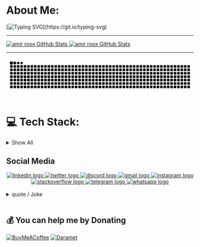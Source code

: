 # About Me:
[![Typing SVG](https://readme-typing-svg.demolab.com?font=Lalezar&duration=3000&pause=500&color=F77171&background=000000&center=true&vCenter=true&multiline=true&repeat=false&width=1000&height=200&lines=.%D9%85%D9%88%D9%81%D9%82+%D8%A8%D8%A7%D8%B4%DB%8C%D8%AF;%F0%9F%91%AF+Passionate+coder+seeking+creative+collaborations.;%F0%9F%8C%B1+I%E2%80%99m+currently+learning+Rust.;%F0%9F%92%AC+Ask+me+about+Web+And+Security.;%F0%9F%94%AD+I%E2%80%99m+currently+working+on+my+StartUp!;Code%2C+create%2C+and+make+a+difference!;Open+source+enthusiast%2C+sharing+knowledge.)](https://git.io/typing-svg)


<hr/>
<a href="https://github.com/amirroox">
  <img width="49%" height="180px" src="https://github-readme-stats-me-amirroox.vercel.app/api?username=amirroox&number_format=long&show=prs_merged_percentage&show_icons=true&line_height=30&rank_icon=github&title_color=de2121&text_color=e0cece&icon_color=c70808&bg_color=22272e" alt="amir roox GitHub Stats" />
</a>
<a href="https://github.com/amirroox">
  <img width="49%" height="180px" src="https://github-readme-stats-me-amirroox.vercel.app/api/top-langs/?username=amirroox&exclude_repo=Bootstrap-Offline&hide=css,html&layout=compact&show_icons=true&title_color=de2121&text_color=e0cece&icon_color=6aa6f8&bg_color=22272e" alt="amir roox GitHub Stats" />
</a>
<hr/>

<picture>
  <source media="(prefers-color-scheme: dark)" srcset="https://raw.githubusercontent.com/amirroox/amirroox/output/github-contribution-grid-snake-dark.svg">
  <source media="(prefers-color-scheme: light)" srcset="https://raw.githubusercontent.com/amirroox/amirroox/output/github-contribution-grid-snake.svg">
  <img alt="github contribution grid snake animation" src="https://raw.githubusercontent.com/amirroox/amirroox/output/github-contribution-grid-snake.svg">
</picture>

<br>

# 💻 Tech Stack:

<details>
  <summary>Show All</summary>
  
  ## 💻 Languages / Markdown

  <div align="center">
    
  | 💻 | <img src="https://cdn.jsdelivr.net/gh/devicons/devicon/icons/csharp/csharp-original.svg" height="40" alt="csharp logo"  /> | <img src="https://cdn.jsdelivr.net/gh/devicons/devicon/icons/cplusplus/cplusplus-original.svg" height="40" alt="cplusplus logo"  /> | <img src="https://cdn.jsdelivr.net/gh/devicons/devicon/icons/c/c-original.svg" height="40" alt="c logo"  /> | <img src="https://cdn.jsdelivr.net/gh/devicons/devicon/icons/rust/rust-original.svg" height="40" alt="rust logo"  /> | <img src="https://cdn.jsdelivr.net/gh/devicons/devicon/icons/r/r-original.svg" height="40" alt="r logo"  /> | <img src="https://cdn.jsdelivr.net/gh/devicons/devicon/icons/css3/css3-original.svg" height="40" alt="css3 logo"  /> | <img src="https://cdn.jsdelivr.net/gh/devicons/devicon/icons/html5/html5-original.svg" height="40" alt="html5 logo"  /> | <img src="https://cdn.jsdelivr.net/gh/devicons/devicon/icons/go/go-original.svg" height="40" alt="go logo"  /> | <img src="https://cdn.jsdelivr.net/gh/devicons/devicon/icons/java/java-original.svg" height="40" alt="java logo"  /> | <img src="https://cdn.jsdelivr.net/gh/devicons/devicon/icons/javascript/javascript-original.svg" height="40" alt="javascript logo"  /> |
  | :---: | :---: | :---: | :---: | :---: | :---: | :---: | :---: | :---: | :---: | :---: |
  | Language | C# | C++ | C | Rust | R | CSS | HTML | Go Lang | Java | JavaScript |
  | Skill (%) | 80% | 70% | 60% | 40% | 20% | 99% | 99% | 50% | 90% | 90% |
  
  | 💻 | <img src="https://cdn.jsdelivr.net/gh/devicons/devicon/icons/kotlin/kotlin-original.svg" height="40" alt="kotlin logo"  /> | <img src="https://cdn.jsdelivr.net/gh/devicons/devicon/icons/php/php-original.svg" height="40" alt="php logo"  /> | <img src="https://cdn.jsdelivr.net/gh/devicons/devicon/icons/perl/perl-original.svg" height="40" alt="perl logo"  /> | <img src="https://cdn.jsdelivr.net/gh/devicons/devicon/icons/python/python-original.svg" height="40" alt="python logo"  /> | <img src="https://cdn.jsdelivr.net/gh/devicons/devicon/icons/ruby/ruby-original.svg" height="40" alt="ruby logo"  /> | <img src="https://cdn.jsdelivr.net/gh/devicons/devicon/icons/typescript/typescript-original.svg" height="40" alt="typescript logo"  /> |
  | :---: | :---: | :---: | :---: | :---: | :---: | :---: |
  | Language | Kotlin | PHP | Perl | Python | Ruby | TypeScript |
  | Skill (%) | 90% | 99% | 30% | 99% | 50% | 60% |
  
  </div>
  
  <!-- ![C](https://img.shields.io/badge/c-%2300599C.svg?style=for-the-badge&logo=c&logoColor=white&label=50%)
  ![C#](https://img.shields.io/badge/c%23-%23239120.svg?style=for-the-badge&logo=c-sharp&logoColor=white&label=50%) - 
  ![C++](https://img.shields.io/badge/c++-%2300599C.svg?style=for-the-badge&logo=c%2B%2B&logoColor=white&label=50%) - 
  ![CSS3](https://img.shields.io/badge/css3-%231572B6.svg?style=for-the-badge&logo=css3&logoColor=white&label=50%) - 
  ![Go](https://img.shields.io/badge/go-%2300ADD8.svg?style=for-the-badge&logo=go&logoColor=white&label=50%) - 
  ![HTML5](https://img.shields.io/badge/html5-%23E34F26.svg?style=for-the-badge&logo=html5&logoColor=white&label=50%) - 
  ![Java](https://img.shields.io/badge/java-%23ED8B00.svg?style=for-the-badge&logo=java&logoColor=white&label=50%) - 
  ![JavaScript](https://img.shields.io/badge/javascript-%23323330.svg?style=for-the-badge&logo=javascript&logoColor=%23F7DF1E&label=50%) - 
  ![Kotlin](https://img.shields.io/badge/kotlin-%230095D5.svg?style=for-the-badge&logo=kotlin&logoColor=white&label=50%) - 
  ![PHP](https://img.shields.io/badge/php-%23777BB4.svg?style=for-the-badge&logo=php&logoColor=white&label=50%) - 
  ![Perl](https://img.shields.io/badge/perl-%2339457E.svg?style=for-the-badge&logo=perl&logoColor=white&label=50%) - 
  ![Python](https://img.shields.io/badge/python-3670A0?style=for-the-badge&logo=python&logoColor=ffdd54&label=50%) - 
  ![R](https://img.shields.io/badge/r-%23276DC3.svg?style=for-the-badge&logo=r&logoColor=white&label=50%) - 
  ![Rust](https://img.shields.io/badge/rust-%23000000.svg?style=for-the-badge&logo=rust&logoColor=white&label=50%) - -->
  
  ## 🧱 Frameworks / Libraries
  
  <div align="center">
  
  | 🧱 | <img src="https://cdn.jsdelivr.net/gh/devicons/devicon/icons/nextjs/nextjs-original.svg" height="40" alt="nextjs logo"  /> | <img src="https://cdn.simpleicons.org/dotnet/512BD4" height="40" alt="dot-net logo"  /> | <img src="https://cdn.simpleicons.org/angular/DD0031" height="40" alt="angularjs logo"  /> | <img src="https://cdn.jsdelivr.net/gh/devicons/devicon/icons/django/django-plain.svg" height="40" alt="django logo"  /> | <img src="https://cdn.jsdelivr.net/gh/devicons/devicon/icons/bootstrap/bootstrap-original.svg" height="40" alt="bootstrap logo"  /> | <img src="https://cdn.jsdelivr.net/gh/devicons/devicon/icons/gulp/gulp-plain.svg" height="40" alt="gulp logo"  /> | <img src="https://cdn.jsdelivr.net/gh/devicons/devicon/icons/laravel/laravel-original.svg" height="40" alt="laravel logo"  /> | <img src="https://cdn.jsdelivr.net/gh/devicons/devicon/icons/cakephp/cakephp-original.svg" height="40" alt="cakephp logo"  /> | <img src="https://cdn.jsdelivr.net/gh/devicons/devicon/icons/symfony/symfony-original.svg" height="40" alt="symfony logo"  /> | <img src="https://cdn.jsdelivr.net/gh/devicons/devicon/icons/codeigniter/codeigniter-plain.svg" height="40" alt="codeigniter logo"  /> |
  | :---: | :---: | :---: | :---: | :---: | :---: | :---: | :---: | :---: | :---: | :---: |
  | Language | NextJs | .Net | AngularJs | Django | Bootstrap | Gulp | Laravel | CakePhp | Symfony | CodeIgniter |
  | Skill (%) | 60% | 80% | 80% | 95% | 99% | 60% | 99% | 95% | 99% | 99% |
  
  | 🧱 | <img src="https://cdn.jsdelivr.net/gh/devicons/devicon/icons/less/less-plain-wordmark.svg" height="40" alt="less logo"  /> | <img src="https://cdn.jsdelivr.net/gh/devicons/devicon/icons/nestjs/nestjs-original.svg" height="40" alt="nestjs logo"  /> | <img src="https://cdn.jsdelivr.net/gh/devicons/devicon/icons/react/react-original.svg" height="40" alt="react logo"  /> | <img src="https://cdn.jsdelivr.net/gh/devicons/devicon/icons/spring/spring-original.svg" height="40" alt="spring logo"  /> | <img src="https://cdn.jsdelivr.net/gh/devicons/devicon/icons/sass/sass-original.svg" height="40" alt="sass logo"  /> | <img src="https://cdn.jsdelivr.net/gh/devicons/devicon/icons/vuejs/vuejs-original.svg" height="40" alt="vuejs logo"  /> | <img src="https://cdn.jsdelivr.net/gh/devicons/devicon/icons/tailwindcss/tailwindcss-original-wordmark.svg" height="40" alt="tailwindcss logo"  /> | <img src="https://cdn.jsdelivr.net/gh/devicons/devicon/icons/jquery/jquery-original.svg" height="40" alt="jquery logo"  /> | <img src="https://skillicons.dev/icons?i=flask" height="40" alt="flask logo"  /> | <img src="https://cdn.jsdelivr.net/gh/devicons/devicon/icons/fastapi/fastapi-original.svg" height="40" alt="fastapi logo"  /> |
  | :---: | :---: | :---: | :---: | :---: | :---: | :---: | :---: | :---: | :---: | :---: |
  | Frameworks | Less | NestJs | React | Spring | Sass | VueJs | TailwindCSS | Jquery | Flask | Fastapi |
  | Skill (%) | 99% | 70% | 80% | 85% | 99% | 60% | 99% | 99% | 99% | 99% |
  
  </div>
  <!-- ![.Net](https://img.shields.io/badge/.NET-5C2D91?style=flat-square&logo=.net&logoColor=white&label=50%25)
  ![Next JS](https://img.shields.io/badge/Next-black?style=flat-square&logo=next.js&logoColor=white&label=50%25)
  ![NodeJS](https://img.shields.io/badge/node.js-6DA55F?style=flat-square&logo=node.js&logoColor=white&label=50%25)
  ![Angular](https://img.shields.io/badge/angular-%23DD0031.svg?style=flat-square&logo=angular&logoColor=white&label=50%25)
  ![Angular.js](https://img.shields.io/badge/angular.js-%23E23237.svg?style=flat-square&logo=angularjs&logoColor=white&label=50%25)
  ![Django](https://img.shields.io/badge/django-%23092E20.svg?style=flat-square&logo=django&logoColor=white&label=50%25)
  ![Bootstrap](https://img.shields.io/badge/bootstrap-%23563D7C.svg?style=flat-square&logo=bootstrap&logoColor=white&label=50%25)
  ![Express.js](https://img.shields.io/badge/express.js-%23404d59.svg?style=flat-square&logo=express&logoColor=%2361DAFB&label=50%25)
  ![Gulp](https://img.shields.io/badge/GULP-%23CF4647.svg?style=flat-square&logo=gulp&logoColor=white&label=50%25)
  ![Laravel](https://img.shields.io/badge/laravel-%23FF2D20.svg?style=flat-square&logo=laravel&logoColor=white&label=50%25)
  ![Less](https://img.shields.io/badge/less-2B4C80?style=flat-square&logo=less&logoColor=white&label=50%25)
  ![NestJS](https://img.shields.io/badge/nestjs-%23E0234E.svg?style=flat-square&logo=nestjs&logoColor=white&label=50%25)
  ![React Native](https://img.shields.io/badge/react_native-%2320232a.svg?style=flat-square&logo=react&logoColor=%2361DAFB&label=50%25)
  ![React Router](https://img.shields.io/badge/React_Router-CA4245?style=flat-square&logo=react-router&logoColor=white&label=50%25)
  ![NPM](https://img.shields.io/badge/NPM-%23000000.svg?style=flat-square&logo=npm&logoColor=white&label=50%25)
  ![React](https://img.shields.io/badge/react-%2320232a.svg?style=flat-square&logo=react&logoColor=%2361DAFB&label=50%25)
  ![Spring](https://img.shields.io/badge/spring-%236DB33F.svg?style=flat-square&logo=spring&logoColor=white&label=50%25)
  ![SASS](https://img.shields.io/badge/SASS-hotpink.svg?style=flat-square&logo=SASS&logoColor=white&label=50%25)
  ![Vue.js](https://img.shields.io/badge/vuejs-%2335495e.svg?style=flat-square&logo=vuedotjs&logoColor=%234FC08D&label=50%25) -->
  
  ## 🛠 DevOps / Cloud
  
  <div align="center">
  
  | 🛠 | <img src="https://cdn.jsdelivr.net/gh/devicons/devicon/icons/amazonwebservices/amazonwebservices-line-wordmark.svg" height="40" alt="amazonwebservices logo"  /> | <img src="https://cdn.jsdelivr.net/gh/devicons/devicon/icons/azure/azure-original.svg" height="40" alt="azure logo"  /> | <img src="https://cdn.jsdelivr.net/gh/devicons/devicon/icons/firebase/firebase-plain.svg" height="40" alt="firebase logo"  /> | <img src="https://cdn.jsdelivr.net/gh/devicons/devicon/icons/googlecloud/googlecloud-original.svg" height="40" alt="googlecloud logo"  /> | <img src="https://cdn.jsdelivr.net/gh/devicons/devicon/icons/oracle/oracle-original.svg" height="40" alt="oracle logo"  /> |
  | :---: | :---: | :---: | :---: | :---: | :---: |
  | Cloud | Amazon Web Services | Azure | Firebase | GoogleCloud | Oracle |
  | Skill (%) | 60% | 95% | 90% | 90% | 50% |
  
  </div>
  <!-- ![AWS](https://img.shields.io/badge/AWS-%23FF9900.svg?style=flat-square&logo=amazon-aws&logoColor=white&label=50%25)
  ![Azure](https://img.shields.io/badge/azure-%230072C6.svg?style=flat-square&logo=azure-devops&logoColor=white&label=50%25)
  ![Firebase](https://img.shields.io/badge/firebase-%23039BE5.svg?style=flat-square&logo=firebase&label=50%25)
  ![Google Cloud](https://img.shields.io/badge/Google%20Cloud-%234285F4.svg?style=flat-square&logo=google-cloud&logoColor=white&label=50%25)
  ![Oracle](https://img.shields.io/badge/Oracle-F80000?style=flat-square&logo=oracle&logoColor=white&label=50%25)
  ![AquaSec](https://img.shields.io/badge/aqua-%231904DA.svg?style=flat-square&logo=aqua&logoColor=#0018A8&label=50%25) -->
  
  ## 🗃️ Databases
  
  <div align="center">
  
  | 🗃️ | <img src="https://cdn.jsdelivr.net/gh/devicons/devicon/icons/mysql/mysql-original.svg" height="40" alt="mysql logo"  /> | <img src="https://cdn.jsdelivr.net/gh/devicons/devicon/icons/redis/redis-original.svg" height="40" alt="redis logo"  /> | <img src="https://cdn.jsdelivr.net/gh/devicons/devicon/icons/postgresql/postgresql-original.svg" height="40" alt="postgresql logo"  /> | <img src="https://cdn.jsdelivr.net/gh/devicons/devicon/icons/mongodb/mongodb-original.svg" height="40" alt="mongodb logo"  /> | <img src="https://cdn.jsdelivr.net/gh/devicons/devicon/icons/microsoftsqlserver/microsoftsqlserver-plain.svg" height="40" alt="microsoftsqlserver logo"  /> | <img src="https://cdn.jsdelivr.net/gh/devicons/devicon/icons/sqlite/sqlite-original.svg" height="40" alt="sqlite logo"  /> |
  | :---: | :---: | :---: | :---: | :---: | :---: | :---: |
  | DB | MySQL | Redis | PostgreSQL | MongoDB | Microsoft SQL Server | Sqlite |
  | Skill (%) | 95% | 85% | 95% | 95% | 95% | 95% |
  
  </div>
  <!-- ![MariaDB](https://img.shields.io/badge/MariaDB-003545?style=flat-square&logo=mariadb&logoColor=white&label=50%25)
  ![Redis](https://img.shields.io/badge/redis-%23DD0031.svg?style=flat-square&logo=redis&logoColor=white&label=50%25)
  ![SQLite](https://img.shields.io/badge/sqlite-%2307405e.svg?style=flat-square&logo=sqlite&logoColor=white&label=50%25)
  ![MySQL](https://img.shields.io/badge/mysql-%2300f.svg?style=flat-square&logo=mysql&logoColor=white&label=50%25)
  ![Postgres](https://img.shields.io/badge/postgres-%23316192.svg?style=flat-square&logo=postgresql&logoColor=white&label=50%25) -->
  
  ## 🧑‍💻 Operating Systems & Servers
  
  <div align="center">
  
  | 🧑‍💻 | <img src="https://cdn.jsdelivr.net/gh/devicons/devicon/icons/apache/apache-original.svg" height="40" alt="apache logo"  /> | <img src="https://cdn.jsdelivr.net/gh/devicons/devicon/icons/nginx/nginx-original.svg" height="40" alt="nginx logo"  /> | <img src="https://cdn.jsdelivr.net/gh/devicons/devicon/icons/windows8/windows8-original.svg" height="40" alt="windows8 logo"  /> | <img src="https://cdn.jsdelivr.net/gh/devicons/devicon/icons/linux/linux-original.svg" height="40" alt="linux logo"  /> | <img src="https://cdn.simpleicons.org/freebsd/AB2B28" height="40" alt="freebsd logo"  /> | <img src="https://cdn.jsdelivr.net/gh/devicons/devicon/icons/android/android-original.svg" height="40" alt="android logo"  /> |
  | :---: | :---: | :---: | :---: | :---: | :---: | :---: |
  | OS/Server | Apache | Nginx | Windows | Linux | FreeBSD | Android |
  | Skill (%) | 95% | 75% | 99% | 70% | 30% | 99% |
  
  </div>
  <!-- ![LINUX](https://img.shields.io/badge/Linux-FCC624?style=flat-square&logo=linux&logoColor=black&label=50%25)
  ![Apache](https://img.shields.io/badge/apache-%23D42029.svg?style=flat-square&logo=apache&logoColor=white&label=50%25)
  ![Nginx](https://img.shields.io/badge/nginx-%23009639.svg?style=flat-square&logo=nginx&logoColor=white&label=50%25)
  ![ANDROID](https://img.shields.io/badge/android-%2320232a.svg?style=flat-square&logo=android&logoColor=%a4c639&label=50%25) -->
  
  ## 🧰 Tools & Platforms $ CMS
  
  <div align="center">
  
  | 🧰 | <img src="https://cdn.jsdelivr.net/gh/devicons/devicon/icons/npm/npm-original-wordmark.svg" height="40" alt="npm logo"  /> | <img src="https://cdn.jsdelivr.net/gh/devicons/devicon/icons/nodejs/nodejs-original.svg" height="40" alt="nodejs logo"  /> | <img src="https://cdn.jsdelivr.net/gh/devicons/devicon/icons/unity/unity-original.svg" height="40" alt="unity logo"  /> | <img src="https://skillicons.dev/icons?i=unreal" height="40" alt="unrealengine logo"  /> | <img src="https://skillicons.dev/icons?i=wordpress" height="40" alt="wordpress logo"  /> | <img src="https://cdn.jsdelivr.net/gh/devicons/devicon/icons/drupal/drupal-original.svg" height="40" alt="drupal logo"  /> | <img src="https://cdn.jsdelivr.net/gh/devicons/devicon/icons/git/git-original.svg" height="40" alt="git logo"  /> | <img src="https://cdn.jsdelivr.net/gh/devicons/devicon/icons/github/github-original.svg" height="40" alt="github logo"  /> | <img src="https://cdn.jsdelivr.net/gh/devicons/devicon/icons/gitlab/gitlab-original.svg" height="40" alt="gitlab logo"  /> |
  | :---: | :---: | :---: | :---: | :---: | :---: | :---: | :---: | :---: | :---: |
  | Tools | NPM | NodeJs | Unity | UnrealEngine | Wordpress | Drupal | Git | Github | Gitlab |
  | Skill (%) | 95% | 85% | 80% | 60% | 99% | 30% | 70% | 70% | 50% |
  
  </div>
  <!-- ![Next JS](https://img.shields.io/badge/Next-black?style=flat-square&logo=next.js&logoColor=white&label=50%25)
  ![NodeJS](https://img.shields.io/badge/node.js-6DA55F?style=flat-square&logo=node.js&logoColor=white&label=50%25)
  ![SciPy](https://img.shields.io/badge/SciPy-%230C55A5.svg?style=flat-square&logo=scipy&logoColor=white&label=50%25)
  ![Notion](https://img.shields.io/badge/Notion-%23000000.svg?style=flat-square&logo=notion&logoColor=white&label=50%25) -->
  
  ## 🎨 Design & Multimedia
  
  <div align="center">
  
  | 🎨 | <img src="https://cdn.jsdelivr.net/gh/devicons/devicon/icons/photoshop/photoshop-plain.svg" height="40" alt="photoshop logo"  /> | <img src="https://cdn.jsdelivr.net/gh/devicons/devicon/icons/illustrator/illustrator-plain.svg" height="40" alt="illustrator logo"  /> | <img src="https://cdn.jsdelivr.net/gh/devicons/devicon/icons/aftereffects/aftereffects-original.svg" height="40" alt="aftereffects logo"  /> | <img src="https://skillicons.dev/icons?i=au" height="40" alt="adobeaudition logo"  /> | <img src="https://cdn.jsdelivr.net/gh/devicons/devicon/icons/premierepro/premierepro-plain.svg" height="40" alt="premierepro logo"  /> | <img src="https://cdn.jsdelivr.net/gh/devicons/devicon/icons/xd/xd-plain.svg" height="40" alt="xd logo"  /> | <img src="https://cdn.jsdelivr.net/gh/devicons/devicon/icons/canva/canva-original.svg" height="40" alt="canva logo"  /> | <img src="https://cdn.jsdelivr.net/gh/devicons/devicon/icons/figma/figma-original.svg" height="40" alt="figma logo"  /> | <img src="https://cdn.jsdelivr.net/gh/devicons/devicon/icons/blender/blender-original.svg" height="40" alt="blender logo"  /> | <img src="https://cdn.jsdelivr.net/gh/devicons/devicon/icons/gimp/gimp-original.svg" height="40" alt="gimp logo"  /> |
  | :---: | :---: | :---: | :---: | :---: | :---: | :---: | :---: | :---: | :---: | :---: |
  | Tools | Photoshop | illutrator | After Effect | Audition | Premiere Pro | Adobe XD | Canva | Figma | Blender | GIMP |
  | Skill (%) | 99% | 90% | 60% | 90% | 95% | 99% | 99% | 99% | 50% | 99% |
  
  </div>
  <!-- ![Adobe After Effects](https://img.shields.io/badge/Adobe%20After%20Effects-9999FF.svg?style=flat-square&logo=Adobe%20After%20Effects&logoColor=white&label=50%25)
  ![Adobe Audition](https://img.shields.io/badge/Adobe%20Audition-9999FF.svg?style=flat-square&logo=Adobe%20Audition&logoColor=white&label=50%25)
  ![Adobe Dreamweaver](https://img.shields.io/badge/Adobe%20Dreamweaver-FF61F6.svg?style=flat-square&logo=Adobe%20Dreamweaver&logoColor=white&label=50%25)
  ![Adobe Illustrator](https://img.shields.io/badge/adobeillustrator-%23FF9A00.svg?style=flat-square&logo=adobeillustrator&logoColor=white&label=50%25)
  ![Adobe InDesign](https://img.shields.io/badge/Adobe%20InDesign-49021F?style=flat-square&logo=adobeindesign&logoColor=white&label=50%25)
  ![Adobe Lightroom](https://img.shields.io/badge/Adobe%20Lightroom-31A8FF.svg?style=flat-square&logo=Adobe%20Lightroom&logoColor=white&label=50%25)
  ![Adobe Photoshop](https://img.shields.io/badge/adobephotoshop-%2331A8FF.svg?style=flat-square&logo=adobephotoshop&logoColor=white&label=50%25)
  ![Adobe Premiere Pro](https://img.shields.io/badge/Adobe%20Premiere%20Pro-9999FF.svg?style=flat-square&logo=Adobe%20Premiere%20Pro&logoColor=white&label=50%25)
  ![Adobe XD](https://img.shields.io/badge/Adobe%20XD-470137?style=flat-square&logo=Adobe%20XD&logoColor=#FF61F6&label=50%25)
  ![Canva](https://img.shields.io/badge/Canva-%2300C4CC.svg?style=flat-square&logo=Canva&logoColor=white&label=50%25)
  ![Figma](https://img.shields.io/badge/figma-%23F24E1E.svg?style=flat-square&logo=figma&logoColor=white&label=50%25) -->

  ## 😈 IDE
  
  <div align="center">
  
  | 😈 | <img src="https://cdn.jsdelivr.net/gh/devicons/devicon/icons/phpstorm/phpstorm-original.svg" height="40" alt="phpstorm logo"  /> | <img src="https://cdn.jsdelivr.net/gh/devicons/devicon/icons/pycharm/pycharm-original.svg" height="40" alt="pycharm logo"  /> | <img src="https://cdn.jsdelivr.net/gh/devicons/devicon/icons/jetbrains/jetbrains-original.svg" height="40" alt="jetbrains logo"  /> | <img src="https://cdn.jsdelivr.net/gh/devicons/devicon/icons/visualstudio/visualstudio-plain.svg" height="40" alt="visualstudio logo"  /> | <img src="https://cdn.jsdelivr.net/gh/devicons/devicon/icons/vscode/vscode-original.svg" height="40" alt="vscode logo"  /> | <img src="https://cdn.jsdelivr.net/gh/devicons/devicon/icons/webstorm/webstorm-original.svg" height="40" alt="webstorm logo"  /> | <img src="https://cdn.jsdelivr.net/gh/devicons/devicon/icons/intellij/intellij-original.svg" height="40" alt="intellij logo"  /> | <img src="https://cdn.jsdelivr.net/gh/devicons/devicon/icons/androidstudio/androidstudio-original.svg" height="40" alt="androidstudio logo"  /> |
  | :---: | :---: | :---: | :---: | :---: | :---: | :---: | :---: | :---: |
  | IDE | PhpStorm | pyCharm | Jetbrains IDES | Visual Studio | Visual Studio Code | WebStorm | Intellij | Android Studio |
  
  </div>

</details>

## Social Media

<div align="center">
  <a href="https://www.linkedin.com/in/amirroox" target="_blank">
    <img src="https://raw.githubusercontent.com/maurodesouza/profile-readme-generator/master/src/assets/icons/social/linkedin/default.svg" width="52" height="40" alt="linkedin logo"  />
  </a>
  <a href="https://twitter.com/i_am_hack3r" target="_blank">
    <img src="https://raw.githubusercontent.com/maurodesouza/profile-readme-generator/master/src/assets/icons/social/twitter/default.svg" width="52" height="40" alt="twitter logo"  />
  </a>
  <a href="https://discordapp.com/users/987508563435978764" target="_blank">
    <img src="https://raw.githubusercontent.com/maurodesouza/profile-readme-generator/master/src/assets/icons/social/discord/default.svg" width="52" height="40" alt="discord logo"  />
  </a>
  <a href="mailto:amirrooox@gmail.com" target="_blank">
    <img src="https://raw.githubusercontent.com/maurodesouza/profile-readme-generator/master/src/assets/icons/social/gmail/default.svg" width="52" height="40" alt="gmail logo"  />
  </a>
  <a href="https://instagram.com/amir.roox" target="_blank">
    <img src="https://raw.githubusercontent.com/maurodesouza/profile-readme-generator/master/src/assets/icons/social/instagram/default.svg" width="52" height="40" alt="instagram logo"  />
  </a>
  <a href="https://stackoverflow.com/users/21831019/amir-roox" target="_blank">
    <img src="https://raw.githubusercontent.com/maurodesouza/profile-readme-generator/master/src/assets/icons/social/stackoverflow/default.svg" width="52" height="40" alt="stackoverflow logo"  />
  </a>
  <a href="https://t.me/you_113" target="_blank">
    <img src="https://raw.githubusercontent.com/maurodesouza/profile-readme-generator/master/src/assets/icons/social/telegram/default.svg" width="52" height="40" alt="telegram logo"  />
  </a>
  <a href="https://api.whatsapp.com/send?phone=989915933147&text=Hello%20amir%20Roox%20%F0%9F%98%80" target="_blank">
    <img src="https://raw.githubusercontent.com/maurodesouza/profile-readme-generator/master/src/assets/icons/social/whatsapp/default.svg" width="52" height="40" alt="whatsapp logo"  />
  </a>
</div>

<!--<picture>
  <source media="(prefers-color-scheme: dark)" srcset="https://raw.githubusercontent.com/amirroox/amirroox/output/pacman-contribution-graph-dark.svg">
  <source media="(prefers-color-scheme: light)" srcset="https://raw.githubusercontent.com/amirroox/amirroox/output/pacman-contribution-graph.svg">
  <img alt="pacman contribution graph" src="https://raw.githubusercontent.com/amirroox/amirroox/output/pacman-contribution-graph.svg">
</picture>-->

<br>
<!--<div align="center">
  <a href="https://spotify-github-profile.vercel.app/api/view?uid=31mbk7xcyclmq4fy7tjtfqlczd4u&redirect=true">
    <img width="50%" src="https://spotify-github-profile.vercel.app/api/view?uid=31mbk7xcyclmq4fy7tjtfqlczd4u&cover_image=true&theme=default&show_offline=false&background_color=121212&interchange=false" alt="spotify-github-profile">
  </a>
</div>-->
<details>
  <summary>quote / Joke</summary>
    <div align="center">
      <a href="https://quotes-github-readme.vercel.app/api?type=horizontal&theme=nord">
        <img src="https://quotes-github-readme.vercel.app/api?type=horizontal&theme=nord" />
      </a>
    </div>
    <div align="center">
      <a href="https://quotes-github-readme.vercel.app/api?type=horizontal&theme=nord">
        <img width="100%" src="https://readme-jokes.vercel.app/api" alt="Jokes Card" />
      </a>
    </div>
</details>


<br>

## 💰 You can help me by Donating
[![BuyMeACoffee](https://img.shields.io/badge/Buy%20Me%20a%20Coffee-ffdd00?style=for-the-badge&logo=buy-me-a-coffee&logoColor=black)](https://buymeacoffee.com/amirroox) [![Daramet](https://img.shields.io/badge/Daramet-yellow?style=for-the-badge&logo=buy-me-a-coffee&logoColor=black)](https://daramet.com/amirroox) 
